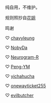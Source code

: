 纯自用，不维护。

规则照抄自[花姐](https://github.com/DivineEngine/Profiles/tree/master)


鸣谢

♡ [chavyleung](https://github.com/chavyleung/scripts)

♡ [NobyDa](https://github.com/NobyDa)

♡ [Neurogram-R](https://github.com/Neurogram-R)

♡ [Peng-YM](https://github.com/Peng-YM/QuanX)

♡ [yichahucha](https://github.com/yichahucha)

♡ [onewayticket255](https://github.com/onewayticket255)

♡ [evilbutcher](https://github.com/evilbutcher/Quantumult_X/tree/master)

 